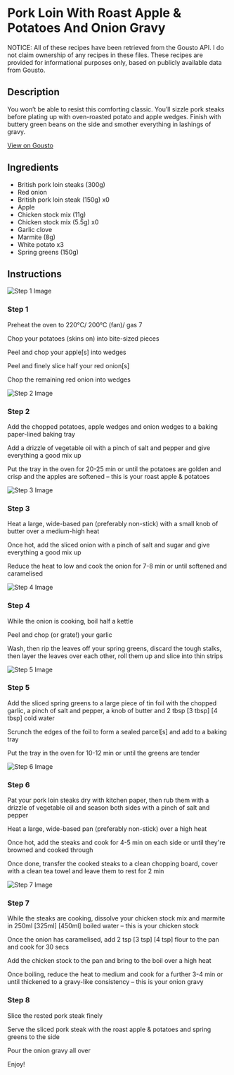 # Pork Loin With Roast Apple & Potatoes And Onion Gravy

NOTICE: All of these recipes have been retrieved from the Gousto API. I do not claim ownership of any recipes in these files. These recipes are provided for informational purposes only, based on publicly available data from Gousto.

## Description

You won’t be able to resist this comforting classic. You’ll sizzle pork steaks before plating up with oven-roasted potato and apple wedges. Finish with buttery green beans on the side and smother everything in lashings of gravy. 

[View on Gousto](https://www.gousto.co.uk/recipes/cookbook/roast-pork-belly-with-apple-mash)

## Ingredients

- British pork loin steaks (300g)
- Red onion
- British pork loin steak (150g) x0
- Apple
- Chicken stock mix (11g)
- Chicken stock mix (5.5g) x0
- Garlic clove
- Marmite (8g)
- White potato x3
- Spring greens (150g)

## Instructions

![Step 1 Image](https://production-media.gousto.co.uk/cms/recipe-step-image/454_step-1-x200.jpg)

### Step 1

Preheat the oven to 220°C/ 200°C (fan)/ gas 7

Chop your potatoes (skins on) into bite-sized pieces

Peel and chop your apple[s] into wedges

Peel and finely slice half your<span class="text-danger"> </span>red onion[s]

Chop the remaining red onion into wedges

![Step 2 Image](https://production-media.gousto.co.uk/cms/recipe-step-image/454_step-2-x200.jpg)

### Step 2

Add the chopped potatoes, apple wedges and onion wedges to a baking paper-lined baking tray

Add a drizzle of vegetable oil with a pinch of salt and pepper and give everything a good mix up

Put the tray in the oven for 20-25 min or until the potatoes are golden and crisp and the apples are softened – this is your roast apple & potatoes

![Step 3 Image](https://production-media.gousto.co.uk/cms/recipe-step-image/454_step-3-x200.jpg)

### Step 3

Heat a large, wide-based pan (preferably non-stick) with a small knob of butter over a medium-high heat

Once hot, add the sliced onion with a pinch of salt and sugar and give everything a good mix up

Reduce the heat to low and cook the onion for 7-8 min or until softened and caramelised

![Step 4 Image](https://production-media.gousto.co.uk/cms/recipe-step-image/454_step-4-x200.jpg)

### Step 4

While the onion is cooking, boil half a kettle

Peel and chop (or grate!) your garlic

Wash, then rip the leaves off your spring greens, discard the tough stalks, then layer the leaves over each other, roll them up and slice into thin strips

![Step 5 Image](https://production-media.gousto.co.uk/cms/recipe-step-image/454_step-5-x200.jpg)

### Step 5

Add the sliced spring greens to a large piece of tin foil with the chopped garlic, a pinch of salt and pepper, a knob of butter and 2 tbsp <span class="text-purple">[3 tbsp]</span> <span class="text-danger">[4 tbsp] </span>cold water

Scrunch the edges of the foil to form a sealed parcel[s] and add to a baking tray

Put the tray in the oven for 10-12 min or until the greens are tender

![Step 6 Image](https://production-media.gousto.co.uk/cms/recipe-step-image/454_step-6-x200.jpg)

### Step 6

Pat your pork loin steaks dry with kitchen paper, then rub them with a drizzle of vegetable oil and season both sides with a pinch of salt and pepper

Heat a large, wide-based pan (preferably non-stick) over a high heat

Once hot, add the steaks and cook for 4-5 min on each side or until they're browned and cooked through

Once done, transfer the cooked steaks to a clean chopping board, cover with a clean tea towel and leave them to rest for 2 min

![Step 7 Image](https://production-media.gousto.co.uk/cms/recipe-step-image/454_step-7-x200.jpg)

### Step 7

While the steaks are cooking, dissolve your chicken stock mix and marmite in 250ml <span class="text-purple">[325ml]</span> <span class="text-danger">[450ml]</span> boiled water – this is your chicken stock

Once the onion has caramelised, add 2 tsp<span class="text-purple"> [3 tsp]</span><span class="text-danger"> [4 tsp]</span> flour to the pan and cook for 30 secs

Add the chicken stock to the pan and bring to the boil over a high heat

Once boiling, reduce the heat to medium and cook for a further 3-4 min or until thickened to a gravy-like consistency – this is your onion gravy

### Step 8

Slice the rested pork steak finely

Serve the sliced pork steak with the roast apple & potatoes and spring greens to the side

Pour the onion gravy all over

Enjoy!

